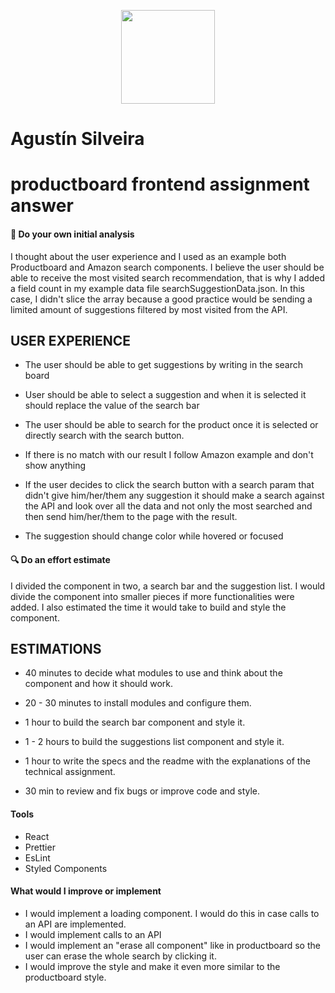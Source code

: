 <p align="center">
<img width="150" height="150" src="https://www.productboard.com/wp-content/themes/productboard/public/images/logo-pb-small.svg">
</p>

# Agustín Silveira
# productboard frontend assignment answer



#### 📝 Do your own initial analysis 
I thought about the user experience and I used as an example both Productboard and Amazon search components. 
I believe the user should be able to receive the most visited search recommendation, that is why I added a field count in my example data file searchSuggestionData.json.
In this case, I didn't slice the array because a good practice would be sending a limited amount of suggestions filtered by most visited from the API.

## USER EXPERIENCE

- The user should be able to get suggestions by writing in the search board
- User should be able to select a suggestion and when it is selected it should replace the value of the search bar
- The user should be able to search for the product once it is selected or directly search with the search button.
- If there is no match with our result I follow Amazon example and don't show anything
- If the user decides to click the search button with a search param that didn't give him/her/them any suggestion it should make a search against the API and look over all the data and not only the most searched and then send him/her/them to the page with the result. 

- The suggestion should change color while hovered or focused
#### 🔍️ Do an effort estimate 

I divided the component in two, a search bar and the suggestion list. I would divide the component into smaller pieces if more functionalities were added. 
I also estimated the time it would take to build and style the component. 
## ESTIMATIONS
- 40 minutes to decide what modules to use and think about the component and how it should work. 
- 20 - 30 minutes to install modules and configure them. 
- 1 hour to build the search bar component and style it.
- 1 - 2 hours to build the suggestions list component and style it.
- 1 hour to write the specs and the readme with the explanations of the technical assignment.

- 30 min to review and fix bugs or improve code and style.


#### Tools 
 - React
 - Prettier
 - EsLint
 - Styled Components

#### What would I improve or implement
- I would implement a loading component. I would do this in case calls to an API are implemented.
- I would implement calls to an API
- I would implement an "erase all component" like in productboard so the user can erase the whole search by clicking it.
- I would improve the style and make it even more similar to the productboard style.
